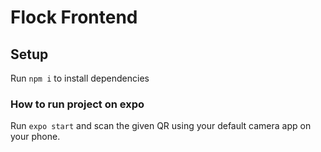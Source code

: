 # Flock Frontend

## Setup

Run `npm i` to install dependencies

### How to run project on expo
Run `expo start` and scan the given QR using your default camera app on your phone.